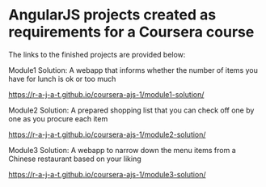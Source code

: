 # AngularJS projects created as requirements for a Coursera course

The links to the finished projects are provided below:

Module1 Solution: A webapp that informs whether the number of items you have for lunch is ok or too much

https://r-a-j-a-t.github.io/coursera-ajs-1/module1-solution/

Module2 Solution: A prepared shopping list that you can check off one by one as you procure each item

https://r-a-j-a-t.github.io/coursera-ajs-1/module2-solution/

Module3 Solution: A webapp to narrow down the menu items from a Chinese restaurant based on your liking

https://r-a-j-a-t.github.io/coursera-ajs-1/module3-solution/
